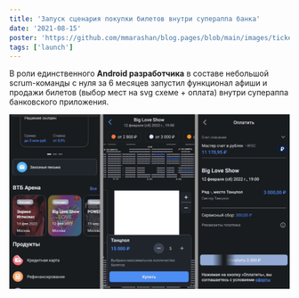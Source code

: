 ```yaml
---
title: 'Запуск сценария покупки билетов внутри супераппа банка'
date: '2021-08-15'
poster: 'https://github.com/mmarashan/blog.pages/blob/main/images/tickets/1.png?raw=true'
tags: ['launch']
---
```


В роли единственного **Android разработчика** в составе небольшой scrum-команды с нуля за 6 месяцев запустил функционал афиши и продажи билетов (выбор мест на svg схеме + оплата) внутри супераппа банковского приложения.

![alt text](https://github.com/mmarashan/blog.pages/blob/main/images/tickets/1.png?raw=true)
